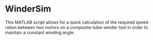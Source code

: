 # WinderSim
This MATLAB script allows for a quick calculation of the required speed ration between two motors on a composite-tube-winder tool in order to maintain a constant winding angle.
